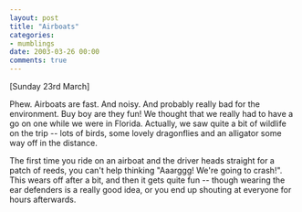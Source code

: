 ```yaml
---
layout: post
title: "Airboats"
categories:
- mumblings
date: 2003-03-26 00:00
comments: true
---
```


<p>[Sunday 23rd March]</p>

<p>Phew. Airboats are fast. And noisy. And probably really bad for the environment. Buy boy are they fun! We thought that we really had to have a go on one while we were in Florida. Actually, we saw quite a bit of wildlife on the trip -- lots of birds, some lovely dragonflies and an alligator some way off in the distance.</p>

<p>The first time you ride on an airboat and the driver heads straight for a patch of reeds, you can't help thinking "Aaarggg! We're going to crash!". This wears off after a bit, and then it gets quite fun -- though wearing the ear defenders is a really good idea, or you end up shouting at everyone for hours afterwards.</p>



